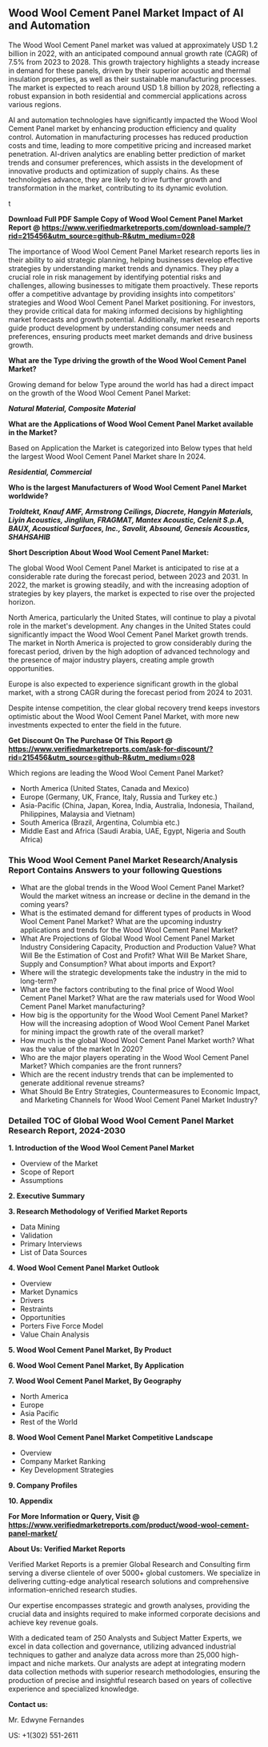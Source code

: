 <h2>Wood Wool Cement Panel Market Impact of AI and Automation</h2><p>The Wood Wool Cement Panel market was valued at approximately USD 1.2 billion in 2022, with an anticipated compound annual growth rate (CAGR) of 7.5% from 2023 to 2028. This growth trajectory highlights a steady increase in demand for these panels, driven by their superior acoustic and thermal insulation properties, as well as their sustainable manufacturing processes. The market is expected to reach around USD 1.8 billion by 2028, reflecting a robust expansion in both residential and commercial applications across various regions.</p><p>AI and automation technologies have significantly impacted the Wood Wool Cement Panel market by enhancing production efficiency and quality control. Automation in manufacturing processes has reduced production costs and time, leading to more competitive pricing and increased market penetration. AI-driven analytics are enabling better prediction of market trends and consumer preferences, which assists in the development of innovative products and optimization of supply chains. As these technologies advance, they are likely to drive further growth and transformation in the market, contributing to its dynamic evolution.</p>t</p><p id="" class=""><strong>Download Full PDF Sample Copy of Wood Wool Cement Panel Market Report @ <a href="https://www.verifiedmarketreports.com/download-sample/?rid=215456&utm_source=github-R&utm_medium=028" target="_blank">https://www.verifiedmarketreports.com/download-sample/?rid=215456&utm_source=github-R&utm_medium=028</a></strong></p><p>The importance of&nbsp;Wood Wool Cement Panel Market research reports lies in their ability to aid strategic planning, helping businesses develop effective strategies by understanding market trends and dynamics. They play a crucial role in risk management by identifying potential risks and challenges, allowing businesses to mitigate them proactively. These reports offer a competitive advantage by providing insights into competitors' strategies and Wood Wool Cement Panel Market positioning. For investors, they provide critical data for making informed decisions by highlighting market forecasts and growth potential. Additionally, market research reports guide product development by understanding consumer needs and preferences, ensuring products meet market demands and drive business growth.</p><p><strong>What are the&nbsp;Type driving the growth of the Wood Wool Cement Panel Market?</strong></p><p id="" class="">Growing demand for below Type around the world has had a direct impact on the growth of the Wood Wool Cement Panel Market:</p><em><strong>Natural Material, Composite Material</strong></em></p><strong>What are the&nbsp;Applications&nbsp;of Wood Wool Cement Panel Market available in the Market?</strong></p><p id="" class="">Based on Application the Market is categorized into Below types that held the largest Wood Wool Cement Panel Market share In 2024.</p><em><strong>Residential, Commercial</strong></em></p><strong>Who is the largest Manufacturers of Wood Wool Cement Panel Market worldwide?</strong></p><p><em><strong>Troldtekt, Knauf AMF, Armstrong Ceilings, Diacrete, Hangyin Materials, Liyin Acoustics, Jinglilun, FRAGMAT, Mantex Acoustic, Celenit S.p.A, BAUX, Acoustical Surfaces, Inc., Savolit, Absound, Genesis Acoustics, SHAHSAHIB</strong></em></p><p id="" class=""><strong>Short Description About Wood Wool Cement Panel Market:</strong></p><p>The global Wood Wool Cement Panel Market is anticipated to rise at a considerable rate during the forecast period, between 2023 and 2031. In 2022, the market is growing steadily, and with the increasing adoption of strategies by key players, the market is expected to rise over the projected horizon.</p><p>North America, particularly the United States, will continue to play a pivotal role in the market's development. Any changes in the United States could significantly impact the Wood Wool Cement Panel Market growth trends. The market in North America is projected to grow considerably during the forecast period, driven by the high adoption of advanced technology and the presence of major industry players, creating ample growth opportunities.</p><p>Europe is also expected to experience significant growth in the global market, with a strong CAGR during the forecast period from 2024 to 2031.</p><p>Despite intense competition, the clear global recovery trend keeps investors optimistic about the Wood Wool Cement Panel Market, with more new investments expected to enter the field in the future.</p><p id="" class=""><strong>Get Discount On The Purchase Of This Report @ <a href="https://www.verifiedmarketreports.com/ask-for-discount/?rid=215456&utm_source=github-R&utm_medium=028" target="_blank">https://www.verifiedmarketreports.com/ask-for-discount/?rid=215456&utm_source=github-R&utm_medium=028</a></strong></p>Which regions are leading the Wood Wool Cement Panel Market?</p><ul><li>North America (United States, Canada and Mexico)</li><li>Europe (Germany, UK, France, Italy, Russia and Turkey etc.)</li><li>Asia-Pacific (China, Japan, Korea, India, Australia, Indonesia, Thailand, Philippines, Malaysia and Vietnam)</li><li>South America (Brazil, Argentina, Columbia etc.)</li><li>Middle East and Africa (Saudi Arabia, UAE, Egypt, Nigeria and South Africa)</li></ul><h3 id="" class="">This Wood Wool Cement Panel Market Research/Analysis Report Contains Answers to your following Questions</h3><ul><li>What are the global trends in the Wood Wool Cement Panel Market? Would the market witness an increase or decline in the demand in the coming years?</li><li>What is the estimated demand for different types of products in Wood Wool Cement Panel Market? What are the upcoming industry applications and trends for the Wood Wool Cement Panel Market?</li><li>What Are Projections of Global Wood Wool Cement Panel Market Industry Considering Capacity, Production and Production Value? What Will Be the Estimation of Cost and Profit? What Will Be Market Share, Supply and Consumption? What about imports and Export?</li><li>Where will the strategic developments take the industry in the mid to long-term?</li><li>What are the factors contributing to the final price of Wood Wool Cement Panel Market? What are the raw materials used for Wood Wool Cement Panel Market manufacturing?</li><li>How big is the opportunity for the Wood Wool Cement Panel Market? How will the increasing adoption of Wood Wool Cement Panel Market for mining impact the growth rate of the overall market?</li><li>How much is the global Wood Wool Cement Panel Market worth? What was the value of the market In 2020?</li><li>Who are the major players operating in the Wood Wool Cement Panel Market? Which companies are the front runners?</li><li>Which are the recent industry trends that can be implemented to generate additional revenue streams?</li><li>What Should Be Entry Strategies, Countermeasures to Economic Impact, and Marketing Channels for Wood Wool Cement Panel Market Industry?</li></ul><h3 id="" class="">Detailed TOC of Global Wood Wool Cement Panel Market Research Report, 2024-2030</h3><p id="" class=""><strong>1. Introduction of the Wood Wool Cement Panel Market</strong></p><ul><li>Overview of the Market</li><li>Scope of Report</li><li>Assumptions</li></ul><p id="" class=""><strong>2. Executive Summary</strong></p><p id="" class=""><strong>3. Research Methodology of Verified Market Reports</strong></p><ul><li>Data Mining</li><li>Validation</li><li>Primary Interviews</li><li>List of Data Sources</li></ul><p id="" class=""><strong>4. Wood Wool Cement Panel Market Outlook</strong></p><ul><li>Overview</li><li>Market Dynamics</li><li>Drivers</li><li>Restraints</li><li>Opportunities</li><li>Porters Five Force Model</li><li>Value Chain Analysis</li></ul><p id="" class=""><strong>5. Wood Wool Cement Panel Market, By Product</strong></p><p id="" class=""><strong>6. Wood Wool Cement Panel Market, By Application</strong></p><p id="" class=""><strong>7. Wood Wool Cement Panel Market, By Geography</strong></p><ul><li>North America</li><li>Europe</li><li>Asia Pacific</li><li>Rest of the World</li></ul><p id="" class=""><strong>8. Wood Wool Cement Panel Market Competitive Landscape</strong></p><ul><li>Overview</li><li>Company Market Ranking</li><li>Key Development Strategies</li></ul><p id="" class=""><strong>9. Company Profiles</strong></p><p id="" class=""><strong>10. Appendix</strong></p><p id="" class=""><strong>For More Information or Query, Visit @ <a href="https://www.verifiedmarketreports.com/product/wood-wool-cement-panel-market/" target="_blank">https://www.verifiedmarketreports.com/product/wood-wool-cement-panel-market/</a></strong></p><p id="" class=""><strong>About Us: Verified Market Reports</strong></p><p id="" class="">Verified Market Reports is a premier Global Research and Consulting firm serving a diverse clientele of over 5000+ global customers. We specialize in delivering cutting-edge analytical research solutions and comprehensive information-enriched research studies.</p><p id="" class="">Our expertise encompasses strategic and growth analyses, providing the crucial data and insights required to make informed corporate decisions and achieve key revenue goals.</p><p id="" class="">With a dedicated team of 250 Analysts and Subject Matter Experts, we excel in data collection and governance, utilizing advanced industrial techniques to gather and analyze data across more than 25,000 high-impact and niche markets. Our analysts are adept at integrating modern data collection methods with superior research methodologies, ensuring the production of precise and insightful research based on years of collective experience and specialized knowledge.</p><p id="" class=""><strong>Contact us:</strong></p><p id="" class="">Mr. Edwyne Fernandes</p><p id="" class="">US: +1(302) 551-2611</p>